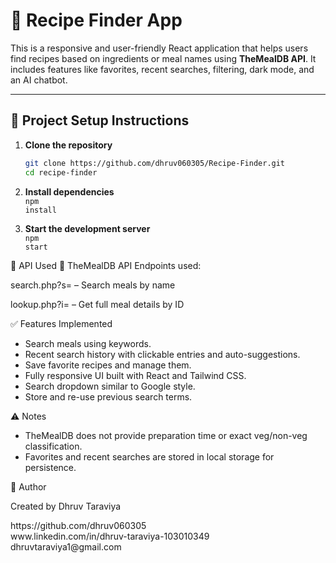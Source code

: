 # 🍳 Recipe Finder App

This is a responsive and user-friendly React application that helps users find recipes based on ingredients or meal names using **TheMealDB API**. It includes features like favorites, recent searches, filtering, dark mode, and an AI chatbot.

---

## 🔧 Project Setup Instructions

1. **Clone the repository**
   ```bash
   git clone https://github.com/dhruv060305/Recipe-Finder.git
   cd recipe-finder
2. **Install dependencies** <br>
    <code>npm install</code>


3. **Start the development server** <br>
    <code>npm start</code>

📡 API Used
🥘 TheMealDB API
Endpoints used:

search.php?s= – Search meals by name

lookup.php?i= – Get full meal details by ID

✅ Features Implemented

<ul>
   <li>Search meals using keywords.</li>
   <li>Recent search history with clickable entries and auto-suggestions.</li>
   <li>Save favorite recipes and manage them.</li>
   <li>Fully responsive UI built with React and Tailwind CSS.</li>
   <li>Search dropdown similar to Google style.</li>
   <li>Store and re-use previous search terms.</li>
</ul>

⚠️ Notes

<ul>
   <li>TheMealDB does not provide preparation time or exact veg/non-veg classification.</li>
   <li>Favorites and recent searches are stored in local storage for persistence.</li>
</ul>


👤 Author <br>

Created by Dhruv Taraviya

<link>https://github.com/dhruv060305</link>
<br>
<link>www.linkedin.com/in/dhruv-taraviya-103010349</link>
<br>
<link>dhruvtaraviya1@gmail.com</link>
